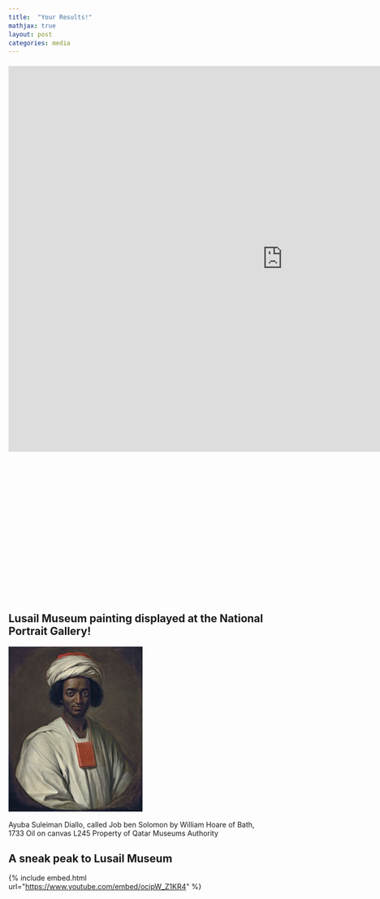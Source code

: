 ```yaml
---
title:  "Your Results!"
mathjax: true
layout: post
categories: media
---
```


<div style="position: relative; margin: 1.5em 0; padding-bottom: 56.25%;">
<iframe title="Results" width="1080" height="760" src="https://app.powerbi.com/reportEmbed?reportId=8abbdc4c-92f2-47ec-b203-451cf5675377&autoAuth=true&ctid=5564f8ab-c589-4a4d-8c9e-1354800afc71" frameborder="0" allowFullScreen="true"></iframe>

</div >

## Lusail Museum painting displayed at the National Portrait Gallery!

![LM](assets/../../assets/NPGDiallo.jpg)

Ayuba Suleiman Diallo, called Job ben Solomon
by William Hoare of Bath, 1733
Oil on canvas
L245
Property of Qatar Museums Authority

## A sneak peak to Lusail Museum

{% include embed.html url="https://www.youtube.com/embed/ocipW_Z1KR4" %}
